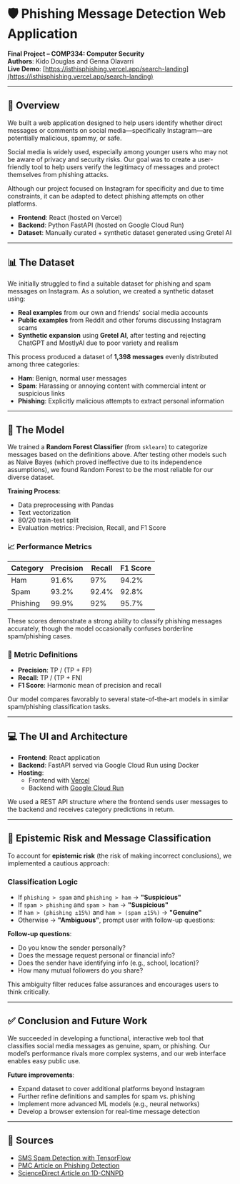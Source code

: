 # 🛡️ Phishing Message Detection Web Application

**Final Project – COMP334: Computer Security**  
**Authors**: Kido Douglas and Genna Olavarri  
**Live Demo**: [https://isthisphishing.vercel.app/search-landing](https://isthisphishing.vercel.app/search-landing)

---

## 📌 Overview

We built a web application designed to help users identify whether direct messages or comments on social media—specifically Instagram—are potentially malicious, spammy, or safe. 

Social media is widely used, especially among younger users who may not be aware of privacy and security risks. Our goal was to create a user-friendly tool to help users verify the legitimacy of messages and protect themselves from phishing attacks.

Although our project focused on Instagram for specificity and due to time constraints, it can be adapted to detect phishing attempts on other platforms.

- **Frontend**: React (hosted on Vercel)  
- **Backend**: Python FastAPI (hosted on Google Cloud Run)  
- **Dataset**: Manually curated + synthetic dataset generated using Gretel AI

---

## 📊 The Dataset

We initially struggled to find a suitable dataset for phishing and spam messages on Instagram. As a solution, we created a synthetic dataset using:

- **Real examples** from our own and friends' social media accounts
- **Public examples** from Reddit and other forums discussing Instagram scams
- **Synthetic expansion** using **Gretel AI**, after testing and rejecting ChatGPT and MostlyAI due to poor variety and realism

This process produced a dataset of **1,398 messages** evenly distributed among three categories:

- **Ham**: Benign, normal user messages
- **Spam**: Harassing or annoying content with commercial intent or suspicious links
- **Phishing**: Explicitly malicious attempts to extract personal information

---

## 🧠 The Model

We trained a **Random Forest Classifier** (from `sklearn`) to categorize messages based on the definitions above. After testing other models such as Naive Bayes (which proved ineffective due to its independence assumptions), we found Random Forest to be the most reliable for our diverse dataset.

**Training Process**:
- Data preprocessing with Pandas
- Text vectorization
- 80/20 train-test split
- Evaluation metrics: Precision, Recall, and F1 Score

### 📈 Performance Metrics

| Category | Precision | Recall | F1 Score |
|----------|-----------|--------|----------|
| Ham      | 91.6%     | 97%    | 94.2%    |
| Spam     | 93.2%     | 92.4%  | 92.8%    |
| Phishing | 99.9%     | 92%    | 95.7%    |

These scores demonstrate a strong ability to classify phishing messages accurately, though the model occasionally confuses borderline spam/phishing cases.

### 🔬 Metric Definitions

- **Precision**: TP / (TP + FP)
- **Recall**: TP / (TP + FN)
- **F1 Score**: Harmonic mean of precision and recall

Our model compares favorably to several state-of-the-art models in similar spam/phishing classification tasks.

---

## 💻 The UI and Architecture

- **Frontend**: React application
- **Backend**: FastAPI served via Google Cloud Run using Docker
- **Hosting**: 
  - Frontend with [Vercel](https://vercel.com/)
  - Backend with [Google Cloud Run](https://cloud.google.com/run)

We used a REST API structure where the frontend sends user messages to the backend and receives category predictions in return.

---

## 🧠 Epistemic Risk and Message Classification

To account for **epistemic risk** (the risk of making incorrect conclusions), we implemented a cautious approach:

### Classification Logic

- If `phishing > spam` and `phishing > ham` → **"Suspicious"**
- If `spam > phishing` and `spam > ham` → **"Suspicious"**
- If `ham > (phishing ±15%)` and `ham > (spam ±15%)` → **"Genuine"**
- Otherwise → **"Ambiguous"**, prompt user with follow-up questions:

**Follow-up questions**:
- Do you know the sender personally?
- Does the message request personal or financial info?
- Does the sender have identifying info (e.g., school, location)?
- How many mutual followers do you share?

This ambiguity filter reduces false assurances and encourages users to think critically.

---

## ✅ Conclusion and Future Work

We succeeded in developing a functional, interactive web tool that classifies social media messages as genuine, spam, or phishing. Our model’s performance rivals more complex systems, and our web interface enables easy public use.

**Future improvements**:
- Expand dataset to cover additional platforms beyond Instagram
- Further refine definitions and samples for spam vs. phishing
- Implement more advanced ML models (e.g., neural networks)
- Develop a browser extension for real-time message detection

---

## 🔗 Sources

- [SMS Spam Detection with TensorFlow](https://www.geeksforgeeks.org/sms-spam-detection-using-tensorflow-in-python/)
- [PMC Article on Phishing Detection](https://pmc.ncbi.nlm.nih.gov/articles/PMC11013960/)
- [ScienceDirect Article on 1D-CNNPD](https://www.sciencedirect.com/org/science/article/pii/S1546221)
